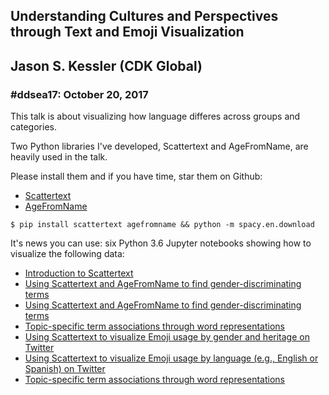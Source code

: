 ## Understanding Cultures and Perspectives through Text and Emoji Visualization
## Jason S. Kessler (CDK Global)
### #ddsea17: October 20, 2017

This talk is about visualizing how language differes across groups and categories.  

Two Python libraries I've developed, Scattertext and AgeFromName, are heavily used in the talk.

Please install them and if you have time, star them on Github:

- [Scattertext](https://github.com/JasonKessler/scattertext)
- [AgeFromName](https://github.com/JasonKessler/agefromname)

`$ pip install scattertext agefromname && python -m spacy.en.download`

It's news you can use: six Python 3.6 Jupyter notebooks showing how to visualize the following data:

- [Introduction to Scattertext](https://nbviewer.jupyter.org/github/JasonKessler/NLPDaySeattle2017/blob/master/Scattertext-Intro-Part-1.ipynb)
- [Using Scattertext and AgeFromName to find gender-discriminating terms](https://nbviewer.jupyter.org/github/JasonKessler/NLPDaySeattle2017/blob/master/Scattertext-Intro-Part-1.ipynb)
- [Using Scattertext and AgeFromName to find gender-discriminating terms](https://nbviewer.jupyter.org/github/JasonKessler/NLPDaySeattle2017/blob/master/Scattertext-Intro-Part-2.ipynb)
- [Topic-specific term associations through word representations](https://nbviewer.jupyter.org/github/JasonKessler/NLPDaySeattle2017/blob/master/Scattertext-Intro-Part-3.ipynb)
- [Using Scattertext to visualize Emoji usage by gender and heritage on Twitter](https://nbviewer.jupyter.org/github/JasonKessler/NLPDaySeattle2017/blob/master/Emoji-Gender-Heritage-Part-4.ipynb)
- [Using Scattertext to visualize Emoji usage by language (e.g., English or Spanish) on Twitter](https://nbviewer.jupyter.org/github/JasonKessler/NLPDaySeattle2017/blob/master/Emoji-and-Language-In-the-US-Part-5.ipynb)
- [Topic-specific term associations through word representations](https://nbviewer.jupyter.org/github/JasonKessler/NLPDaySeattle2017/blob/master/Scattertext-Intro-Part-3.ipynb)

